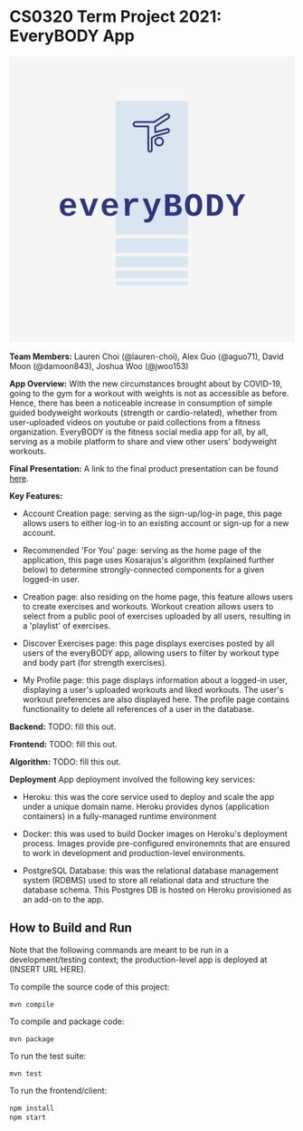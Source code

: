 # CS0320 Term Project 2021: EveryBODY App
![](everyBODY_logo.png)

**Team Members:**
Lauren Choi (@lauren-choi), Alex Guo (@aguo71), David Moon (@damoon843), Joshua Woo (@jwoo153)

**App Overview:** With the new circumstances brought about by COVID-19, going to the gym for a workout with weights is not as accessible as before. Hence, there has been a noticeable increase in consumption of simple guided bodyweight workouts (strength or cardio-related), whether from user-uploaded videos on youtube or paid collections from a fitness organization. EveryBODY is the fitness social media app for all, by all, serving as a mobile platform to share and view other users' bodyweight workouts.

**Final Presentation:** A link to the final product presentation can be found [here](https://docs.google.com/presentation/d/1__YhvloPYGBAoIf8TNcaFXsW2IOT7QlMt8n_5kbyh5w/edit#slide=id.gd2a99047a1_0_10).

**Key Features:**

- Account Creation page: serving as the sign-up/log-in page, this page allows users to either log-in to an existing account or sign-up for a new account.

- Recommended 'For You' page: serving as the home page of the application, this page uses Kosarajus's algorithm (explained further below) to determine strongly-connected components for a given logged-in user. 

- Creation page: also residing on the home page, this feature allows users to create exercises and workouts. Workout creation allows users to select from a public pool of exercises uploaded by all users, resulting in a 'playlist' of exercises. 

- Discover Exercises page: this page displays exercises posted by all users of the everyBODY app, allowing users to filter by workout type and body part (for strength exercises).

- My Profile page: this page displays information about a logged-in user, displaying a user's uploaded workouts and liked workouts. The user's workout preferences are also displayed here. The profile page contains functionality to delete all references of a user in the database.

**Backend:** TODO: fill this out.

**Frontend:** TODO: fill this out.

**Algorithm:** TODO: fill this out.

**Deployment** App deployment involved the following key services:

- Heroku: this was the core service used to deploy and scale the app under a unique domain name. Heroku provides dynos (application containers) in a fully-managed runtime environment

- Docker: this was used to build Docker images on Heroku's deployment process. Images provide pre-configured environemnts that are ensured to work in development and production-level environments.

- PostgreSQL Database: this was the relational database management system (RDBMS) used to store all relational data and structure the database schema. This Postgres DB is hosted on Heroku provisioned as an add-on to the app.

## How to Build and Run
Note that the following commands are meant to be run in a development/testing context; the production-level app is deployed at (INSERT URL HERE).  

To compile the source code of this project:
```
mvn compile
```
To compile and package code:
```
mvn package
```
To run the test suite:
```
mvn test
```
To run the frontend/client:
```
npm install
npm start
```
